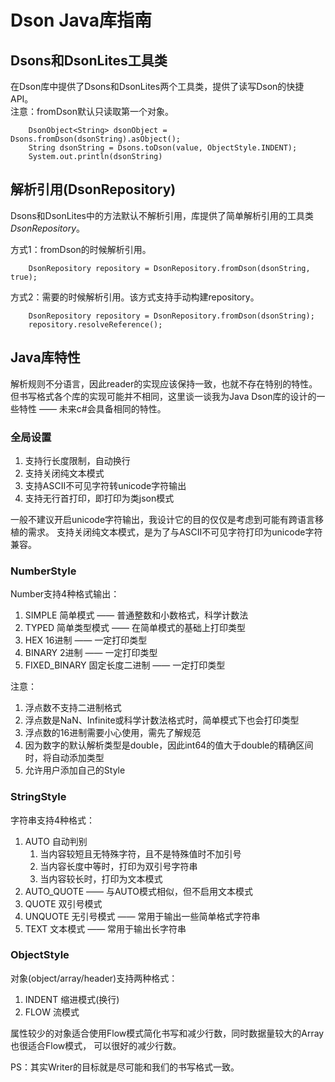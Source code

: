 # Dson Java库指南

## Dsons和DsonLites工具类

在Dson库中提供了Dsons和DsonLites两个工具类，提供了读写Dson的快捷API。  
注意：fromDson默认只读取第一个对象。

```
    DsonObject<String> dsonObject = Dsons.fromDson(dsonString).asObject();
    String dsonString = Dsons.toDson(value, ObjectStyle.INDENT);
    System.out.println(dsonString)
```

## 解析引用(DsonRepository)

Dsons和DsonLites中的方法默认不解析引用，库提供了简单解析引用的工具类*DsonRepository*。

方式1：fromDson的时候解析引用。

```
    DsonRepository repository = DsonRepository.fromDson(dsonString, true);
```

方式2：需要的时候解析引用。该方式支持手动构建repository。

```
    DsonRepository repository = DsonRepository.fromDson(dsonString);
    repository.resolveReference();
```

## Java库特性

解析规则不分语言，因此reader的实现应该保持一致，也就不存在特别的特性。
但书写格式各个库的实现可能并不相同，这里谈一谈我为Java Dson库的设计的一些特性 —— 未来c#会具备相同的特性。

### 全局设置

1. 支持行长度限制，自动换行
2. 支持关闭纯文本模式
3. 支持ASCII不可见字符转unicode字符输出
4. 支持无行首打印，即打印为类json模式

一般不建议开启unicode字符输出，我设计它的目的仅仅是考虑到可能有跨语言移植的需求。
支持关闭纯文本模式，是为了与ASCII不可见字符打印为unicode字符兼容。

### NumberStyle

Number支持4种格式输出：

1. SIMPLE 简单模式 —— 普通整数和小数格式，科学计数法
2. TYPED 简单类型模式 —— 在简单模式的基础上打印类型
3. HEX 16进制 —— 一定打印类型
4. BINARY 2进制 —— 一定打印类型
5. FIXED_BINARY 固定长度二进制 —— 一定打印类型

注意：

1. 浮点数不支持二进制格式
2. 浮点数是NaN、Infinite或科学计数法格式时，简单模式下也会打印类型
3. 浮点数的16进制需要小心使用，需先了解规范
4. 因为数字的默认解析类型是double，因此int64的值大于double的精确区间时，将自动添加类型
5. 允许用户添加自己的Style

### StringStyle

字符串支持4种格式：

1. AUTO 自动判别
    1. 当内容较短且无特殊字符，且不是特殊值时不加引号
    2. 当内容长度中等时，打印为双引号字符串
    3. 当内容较长时，打印为文本模式
2. AUTO_QUOTE —— 与AUTO模式相似，但不启用文本模式
3. QUOTE 双引号模式
4. UNQUOTE 无引号模式 —— 常用于输出一些简单格式字符串
5. TEXT 文本模式 —— 常用于输出长字符串

### ObjectStyle

对象(object/array/header)支持两种格式：

1. INDENT 缩进模式(换行)
2. FLOW 流模式

属性较少的对象适合使用Flow模式简化书写和减少行数，同时数据量较大的Array也很适合Flow模式，
可以很好的减少行数。

PS：其实Writer的目标就是尽可能和我们的书写格式一致。